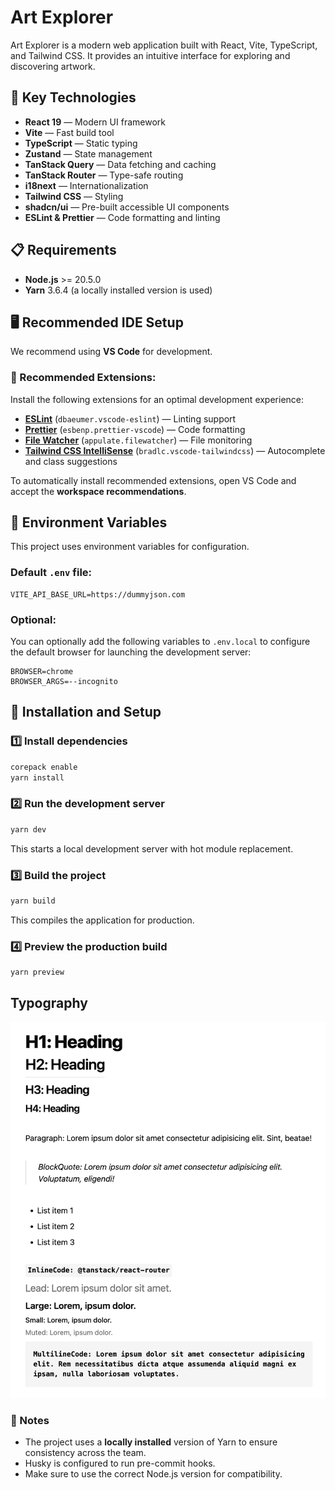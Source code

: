 # Art Explorer

Art Explorer is a modern web application built with React, Vite, TypeScript, and Tailwind CSS. It provides an intuitive interface for exploring and discovering artwork.

## 🚀 Key Technologies

- **React 19** — Modern UI framework
- **Vite** — Fast build tool
- **TypeScript** — Static typing
- **Zustand** — State management
- **TanStack Query** — Data fetching and caching
- **TanStack Router** — Type-safe routing
- **i18next** — Internationalization
- **Tailwind CSS** — Styling
- **shadcn/ui** — Pre-built accessible UI components
- **ESLint & Prettier** — Code formatting and linting

## 📋 Requirements

- **Node.js** >= 20.5.0
- **Yarn** 3.6.4 (a locally installed version is used)

## 🖥 Recommended IDE Setup

We recommend using **VS Code** for development.

### 🔌 Recommended Extensions:

Install the following extensions for an optimal development experience:

- **[ESLint](https://marketplace.visualstudio.com/items?itemName=dbaeumer.vscode-eslint)** (`dbaeumer.vscode-eslint`) — Linting support
- **[Prettier](https://marketplace.visualstudio.com/items?itemName=esbenp.prettier-vscode)** (`esbenp.prettier-vscode`) — Code formatting
- **[File Watcher](https://marketplace.visualstudio.com/items?itemName=appulate.filewatcher)** (`appulate.filewatcher`) — File monitoring
- **[Tailwind CSS IntelliSense](https://marketplace.visualstudio.com/items?itemName=bradlc.vscode-tailwindcss)** (`bradlc.vscode-tailwindcss`) — Autocomplete and class suggestions

To automatically install recommended extensions, open VS Code and accept the **workspace recommendations**.

## 🔑 Environment Variables

This project uses environment variables for configuration.

### Default `.env` file:

```env
VITE_API_BASE_URL=https://dummyjson.com
```

### Optional:

You can optionally add the following variables to `.env.local` to configure the default browser for launching the development server:

```env
BROWSER=chrome
BROWSER_ARGS=--incognito
```

## 🔧 Installation and Setup

### 1️⃣ Install dependencies

```sh
corepack enable
yarn install
```

### 2️⃣ Run the development server

```sh
yarn dev
```

This starts a local development server with hot module replacement.

### 3️⃣ Build the project

```sh
yarn build
```

This compiles the application for production.

### 4️⃣ Preview the production build

```sh
yarn preview
```

## Typography

![Typography](./assets/typography.png 'Typography')

### 📝 Notes

- The project uses a **locally installed** version of Yarn to ensure consistency across the team.
- Husky is configured to run pre-commit hooks.
- Make sure to use the correct Node.js version for compatibility.
